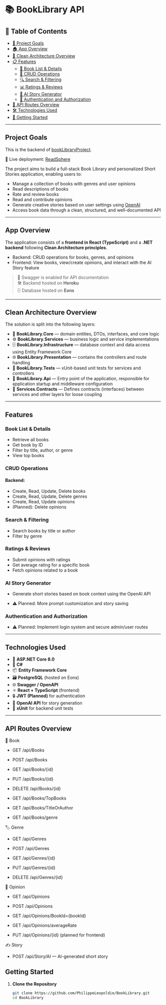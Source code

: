 ﻿# 📚 BookLibrary API

## 🔗 Table of Contents
- [📌 Project Goals](#project-goals)
- [🏠 App Overview](#app-overview)
- [📐 Clean Architecture Overview](#clean-architecture-overview)
- [📋 Features](#features)
  - [📄 Book List & Details](#book-list--details)
  - [📝 CRUD Operations](#crud-operations)
  - [🔍 Search & Filtering](#search--filtering)
  - [📊 Ratings & Reviews](#ratings--reviews)
  - [🧠 AI Story Generator](#ai-story-generator)
  - [🔐 Authentication and Authorization](#authentication-and-authorization)
- [📡 API Routes Overview](#api-routes-overview)
- [🛠️ Technologies Used](#technologies-used)
- [🚀 Getting Started](#getting-started)

---

##  Project Goals
This is the backend of [bookLibraryProject](https://github.com/PhilippeLeopoldie/BooksLibraryProject).

🔗 Live deployment: [ReadSphere](https://readsphere.vercel.app/)

The project aims to build a full-stack Book Library and personalized Short Stories application, enabling users to:

- Manage a collection of books with genres and user opinions
- Read descriptions of books
- Rate and review books
- Read and contribute opinions
- Generate creative stories based on user settings using [OpenAI](https://openai.com/) 
- Access book data through a clean, structured, and well-documented API

---

##  App Overview

The application consists of a **frontend in React (TypeScript)** and a **.NET backend** following **Clean Architecture principles**. 

- Backend: CRUD operations for books, genres, and opinions
- Frontend: View books, view/create opinions, and interact with the AI Story feature

> 🔧 Swagger is enabled for API documentation  
> 🛠️ Backend hosted on **Heroku**  
> 🗄️ Database hosted on **Eons**

---

##  Clean Architecture Overview

The solution is split into the following layers:

- 🧠 **BookLibrary.Core** — domain entities, DTOs, interfaces, and core logic
- ⚙️ **BookLibrary.Services** — business logic and service implementations
- 🗄️ **BookLibrary.Infrastructure** — database context and data access using Entity Framework Core
- 🌐 **BookLibrary.Presentation** — contains the controllers and route handling
- 🧪 **BookLibrary.Tests** — xUnit-based unit tests for services and controllers
- 📡 **BookLibrary.Api** — Entry point of the application, responsible for application startup and middleware configuration
- 🔌 **Services.Contracts** — Defines contracts (interfaces) between services and other layers for loose coupling

---

##  Features

###  Book List & Details
- Retrieve all books
- Get book by ID
- Filter by title, author, or genre
- View top books

###  CRUD Operations
#### Backend:
- Create, Read, Update, Delete books
- Create, Read, Update, Delete genres
- Create, Read, Update opinions
- (Planned): Delete opinions

###  Search & Filtering
- Search books by title or author
- Filter by genre

###  Ratings & Reviews
- Submit opinions with ratings
- Get average rating for a specific book
- Fetch opinions related to a book

###  AI Story Generator
- Generate short stories based on book context using the OpenAI API

- ⚠️ Planned: More prompt customization and story saving

###  Authentication and Authorization
- ⚠️ Planned: Implement login system and secure admin/user routes

---

##  Technologies Used

- 🔷 **ASP.NET Core 8.0**
- 💬 **C#**
- 📦 **Entity Framework Core**
- 🗃️ **PostgreSQL** (hosted on Eons)
- 🌐 **Swagger / OpenAPI**
- ⚛️ **React + TypeScript** (frontend)
- 🔒 **JWT (Planned)** for authentication
- 🤖 **OpenAI API** for story generation
- 🧪 **xUnit** for backend unit tests

---

##  API Routes Overview

📘 Book
- GET /api/Books

- POST /api/Books

- GET /api/Books/{id}

- PUT /api/Books/{id}

- DELETE /api/Books/{id}

- GET /api/Books/TopBooks

- GET /api/Books/TitleOrAuthor

- GET /api/Books/genre

🏷️ Genre
- GET /api/Genres

- POST /api/Genres

- GET /api/Genres/{id}

- PUT /api/Genres/{id}

- DELETE /api/Genres/{id}

💬 Opinion
- GET /api/Opinions

- POST /api/Opinions

- GET /api/Opinions/BookId={bookId}

- GET /api/Opinions/averageRate

- PUT /api/Opinions/{id} (planned for frontend)

✍️ Story
- POST /api/Story/AI — AI-generated short story

##  Getting Started

1. **Clone the Repository**
   ```bash
   git clone https://github.com/PhilippeLeopoldie/BookLibrary.git
   cd BookLibrary
